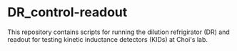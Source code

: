 # DR_control-readout

This repository contains scripts for running the dilution refrigirator (DR) and readout for testing kinetic inductance detectors (KIDs) at Choi's lab. 
